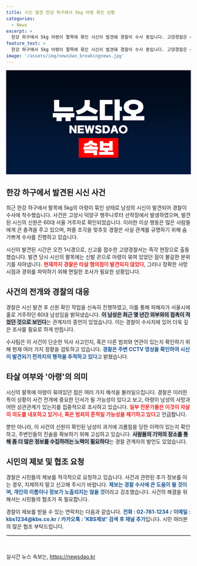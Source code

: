```yaml
---
title: 시신 발견 한강 하구에서 5kg 아령 묶인 상황
categories:
  - News
excerpt: >
  한강 하구에서 5kg 아령이 팔목에 묶인 시신이 발견돼 경찰이 수사 중입니다. 고양경찰은 사망 원인과 경위를 조사하며 타살 혐의점은 없는 상황입니다. 궁금증을 자아내는 이 사건의 진실은 무엇일까요?
feature_text: >
  한강 하구에서 5kg 아령이 팔목에 묶인 시신이 발견돼 경찰이 수사 중입니다. 고양경찰은 사망 원인과 경위를 조사하며 타살 혐의점은 없는 상황입니다. 궁금증을 자아내는 이 사건의 진실은 무엇일까요?
image: '/assets/img/newsdao_breakingnews.jpg'
---
```


<p><img src="/assets/img/newsdao_breakingnews.jpg" alt="ranknews 속보" /></p>

<h2 data-ke-size="size26">한강 하구에서 발견된 시신 사건</h2>

<p data-ke-size="size16">최근 한강 하구에서 팔목에 5kg의 아령이 묶인 상태로 남성의 시신이 발견되어 경찰이 수사에 착수했습니다. 사건은 고양시 덕양구 행주나루터 선착장에서 발생하였으며, 발견된 시신의 신원은 60대 서울 거주자로 확인되었습니다. 이러한 이상 행동은 많은 사람들에게 큰 충격을 주고 있으며, 퍼즐 조각을 맞추듯 경찰은 사실 관계를 규명하기 위해 숨 가쁘게 수사를 진행하고 있습니다.</p>

<p data-ke-size="size16">시신이 발견된 시간은 오전 1시경으로, 신고를 접수한 고양경찰서는 즉각 현장으로 출동했습니다. 발견 당시 시신의 팔목에는 신발 끈으로 아령이 묶여 있었던 점이 불길한 분위기를 자아냅니다. <b><span style="color: #ee2323;">현재까지 경찰은 타살 혐의점이 발견되지 않았다</span></b>, 그러나 정확한 사망 시점과 경위를 파악하기 위해 면밀한 조사가 필요한 상황입니다.</p>

<h2 data-ke-size="size26">사건의 전개와 경찰의 대응</h2>

<p data-ke-size="size16">경찰은 시신 발견 후 신원 확인 작업을 신속히 진행하였고, 이를 통해 피해자가 서울시에 홀로 거주하던 60대 남성임을 밝혀냈습니다. <b><span style="background-color: #21538527;">이 남성은 최근 몇 년간 외부와의 접촉이 적었던 것으로 보인다</span></b>는 관계자의 증언이 있었습니다. 이는 경찰이 수사지에 있어 더욱 깊은 조사를 필요로 하게 만듭니다.</p>

<p data-ke-size="size16">수사팀은 이 사건이 단순한 익사 사고인지, 혹은 다른 범죄와 연관이 있는지 확인하기 위해 현재 여러 가지 정황을 검토하고 있습니다. <b><span style="color: #1a5490;">경찰은 주변 CCTV 영상을 확인하여 시신이 발견되기 전까지의 행적을 추적하고 있다</span></b>고 밝혔습니다.</p>

<h2 data-ke-size="size26">타살 여부와 '아령'의 의미</h2>

<p data-ke-size="size16">시신의 팔목에 아령이 묶여있던 점은 여러 가지 해석을 불러일으킵니다. 경찰은 이러한 특이 상황이 사건 전개에 중요한 단서가 될 가능성이 있다고 보고, 아령이 남성의 사망과 어떤 상관관계가 있는지를 집중적으로 조사하고 있습니다. <b><span style="color: #ee2323;">일부 전문가들은 이것이 자살의 의도를 내포하고 있거나, 혹은 범죄의 흔적일 가능성을 제기하고 있다</span></b>고 언급합니다.</p>

<p data-ke-size="size16">뿐만 아니라, 이 사건의 신원이 확인된 남성이 과거에 괴롭힘을 당한 이력이 있는지 확인하고, 주변인들의 진술을 확보하기 위해 고심하고 있습니다. <b><span style="background-color: #21538527;">사람들의 기억의 장소를 통해 좀 더 많은 정보를 수집하려는 노력이 필요하다</span></b>는 경찰 관계자의 발언도 있었습니다.</p>

<h2 data-ke-size="size26">시민의 제보 및 협조 요청</h2>

<p data-ke-size="size16">경찰은 시민들의 제보를 적극적으로 요청하고 있습니다. 사건과 관련된 추가 정보를 아는 경우, 지체하지 말고 신고해 주시기 바랍니다. <b><span style="color: #1a5490;">제보는 경찰 수사에 큰 도움이 될 것이며, 개인의 이름이나 정보가 노출되지는 않을 것</span></b>이라고 강조했습니다. 사건의 해결을 위해서는 시민들의 협조가 꼭 필요합니다.</p>

<p data-ke-size="size16">경찰이 제보를 받을 수 있는 연락처는 다음과 같습니다. <b><span style="color: #1a5490;">전화 : 02-781-1234</span></b> / <b><span style="color: #1a5490;">이메일 : kbs1234@kbs.co.kr</span></b> / <b><span style="color: #1a5490;">카카오톡 : 'KBS제보' 검색 후 채널 추가</span></b>입니다. 시민 여러분의 많은 협조 부탁드립니다.</p>

<hr style="border: 1px solid #ccc;">

<p data-ke-size="size16">&nbsp;</p>
실시간 뉴스 속보는, <a href="https://newsdao.kr" rel="dofollow">https://newsdao.kr</a>


